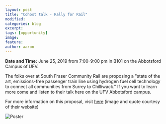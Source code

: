 ```yaml
---
layout: post
title: "Cohost talk - Rally for Rail"
modified:
categories: blog
excerpt: 
tags: [opportunity]
image:
feature:  
author: aaron
---
```

<b>Date and Time:</b> June 25, 2019 from 7:00-9:00 pm in B101 on the Abbotsford Campus of UFV.

The folks over at South Fraser Community Rail are proposing a "state of the art, emissions-free passenger train line using hydrogen fuel cell technology to connect all communities from Surrey to Chilliwack." If you want to learn more come and listen to their talk here on the UFV Abbotsford campus.

For more information on this proposal, visit <a href = "https://southfrasercommunityrail.ca/wp-content/endurance-page-cache/_index.html">here</a> (image and quote courtesy of their website)

![Poster](http://www.ufvpsa.com/images/hydrogen_train.jpg)
